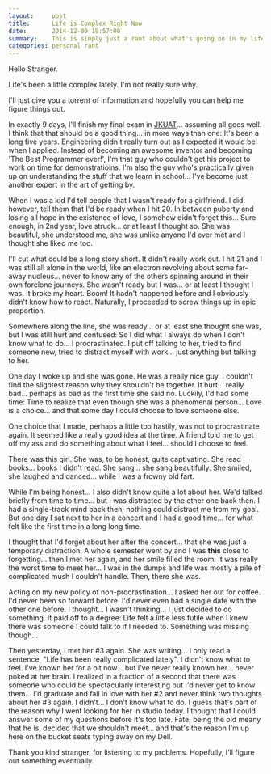 ```yaml
---
layout:     post
title:      Life is Complex Right Now
date:       2014-12-09 19:57:00
summary:    This is simply just a rant about what's going on in my life right now.
categories: personal rant
---
```


Hello Stranger.

Life's been a little complex lately. I'm not really sure why.

I'll just give you a torrent of information and hopefully you can help me figure things out.

In exactly 9 days, I'll finish my final exam in [JKUAT][j_id]... assuming all goes well. I think that that should be a good thing... in more ways than one: It's been a long five years. Engineering didn't really turn out as I expected it would be when I applied. Instead of becoming an awesome inventor and becoming 'The Best Programmer ever!', I'm that guy who couldn't get his project to work on time for demonstratioins. I'm also the guy who's practically given up on understanding the stuff that we learn in school... I've become just another expert in the art of getting by.

When I was a kid I'd tell people that I wasn't ready for a girlfriend. I did, however, tell them that I'd be ready when I hit 20. In between puberty and losing all hope in the existence of love, I somehow didn't forget this... Sure enough, in 2nd year, love struck... or at least I thought so. She was beautiful, she understood me, she was unlike anyone I'd ever met and I thought she liked me too.

I'll cut what could be a long story short. It didn't really work out. I hit 21 and I was still all alone in the world, like an electron revolving about some far-away nucleus... never to know any of the others spinning around in their own forelone journeys. She wasn't ready but I was... or at least I thought I was. It broke my heart. Boom! It hadn't happened before and I obviously didn't know how to react. Naturally, I proceeded to screw things up in epic proportion.

Somewhere along the line, she was ready... or at least she thought she was, but I was still hurt and confused: So I did what I always do when I don't know what to do... I procrastinated. I put off talking to her, tried to find someone new, tried to distract myself with work... just anything but talking to her.

One day I woke up and she was gone. He was a really nice guy. I couldn't find the slightest reason why they shouldn't be together. It hurt... really bad... perhaps as bad as the first time she said no. Luckily, I'd had some time: Time to realize that even though she was a phenomenal person... Love is a choice... and that some day I could choose to love someone else.

One choice that I made, perhaps a little too hastily, was not to procrastinate again. It seemed like a really good idea at the time. A friend told me to get off my ass and do something about what I feel... should I choose to feel.

There was this girl. She was, to be honest, quite captivating. She read books... books I didn't read. She sang... she sang beautifully. She smiled, she laughed and danced... while I was a frowny old fart.

While I'm being honest... I also didn't know quite a lot about her. We'd talked briefly from time to time... but I was distracted by the other one back then. I had a single-track mind back then; nothing could distract me from my goal. But one day I sat next to her in a concert and I had a good time... for what felt like the first time in a long long time.

I thought that I'd forget about her after the concert... that she was just a temporary distraction. A whole semester went by and I was **this** close to forgetting... then I met her again, and her smile filled the room. It was really the worst time to meet her... I was in the dumps and life was mostly a pile of complicated mush I couldn't handle. Then, there she was.

Acting on my new policy of non-procrastination... I asked her out for coffee. I'd never been so forward before. I'd never even had a single date with the other one before. I thought... I wasn't thinking... I just decided to do something. It paid off to a degree: Life felt a little less futile when I knew there was someone I could talk to if I needed to. Something was missing though...

Then yesterday, I met her #3 again. She was writing... I only read a sentence, "Life has been really complicated lately". I didn't know what to feel. I've known her for a bit now... but I've never really known her... never poked at her brain. I realized in a fraction of a second that there was someone who could be spectacularly interesting but I'd never get to know them... I'd graduate and fall in love with her #2 and never think two thoughts about her #3 again.
I didn't... I don't know what to do. I guess that's part of the reason why I went looking for her in studio today. I thought that I could answer some of my questions before it's too late. Fate, being the old meany that he is, decided that we shouldn't meet... and that's the reason I'm up here on the bucket seats typing away on my Dell.

Thank you kind stranger, for listening to my problems. Hopefully, I'll figure out something eventually.

[j_id]: http://jkuat.ac.ke
